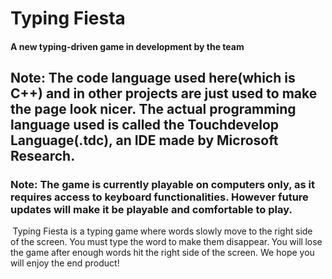 # Typing Fiesta

#### A new typing-driven game in development by the team

## Note: The code language used here(which is C++) and in other projects are just used to make the page look nicer. The actual programming language used is called the Touchdevelop Language(.tdc), an IDE made by Microsoft Research.

[link text itself]: http://www.reddit.com


### Note: The game is currently playable on computers only, as it requires access to keyboard functionalities. However future updates will make it be playable and comfortable to play.


 Typing Fiesta is a typing game where words slowly move to the right side of the screen. You must type the word to make them disappear. You will lose the game after enough words hit the right side of the screen. We hope you will enjoy the end product!
